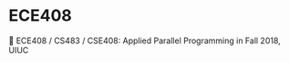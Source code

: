 # ECE408
:twisted_rightwards_arrows: ECE408 / CS483 / CSE408: Applied Parallel Programming in Fall 2018, UIUC
